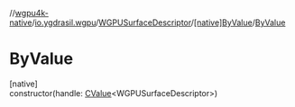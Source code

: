 //[wgpu4k-native](../../../../index.md)/[io.ygdrasil.wgpu](../../index.md)/[WGPUSurfaceDescriptor](../index.md)/[[native]ByValue](index.md)/[ByValue](-by-value.md)

# ByValue

[native]\
constructor(handle: [CValue](https://kotlinlang.org/api/core/kotlin-stdlib/kotlinx.cinterop/-c-value/index.html)&lt;WGPUSurfaceDescriptor&gt;)